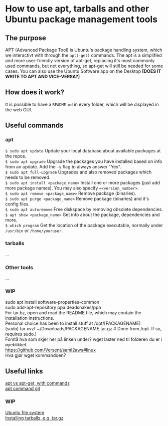 # How to use apt, tarballs and other Ubuntu package management tools

## The purpose
APT (Advanced Package Tool) is Ubuntu's package handling system, which we interactivt with through the `apt(-get)` commands. The  apt is a simplified and more user-friendly version of apt-get, replacing it's most commonly used commands, but not everything, so apt-get will still be needed for some cases.
You can also use the Ubuntu Software app on the Desktop __[DOES IT WRITE TO APT AND VICE-VERSA?]__

## How does it work?
It is possible to have a `README.md` in every folder, which will be displayed in the web GUI.

## Useful commands

### apt
`$ sudo apt update`  Update your local database about available packages at the repos.<br/>
`$ sudo apt upgrade`  Upgrade the packages you have installed based on info from an update. Add the `-y` flag to always answer "Yes".<br/>
`$ sudo apt full-upgrade`  Upgrades and also removed packages which needs to be removed.<br/>
`$ sudo apt install <package_name>`  Install one or more packages (just add more package names). You may also specify `=<version_number>`. <br/>
`$ sudo apt remove <package_name>`  Remove package (binaries).<br/>
`$ sudo apt purge <package_name>`  Remove package (binaries) and it's config files.<br/>
`$ sudo apt autoremove`  Free diskspace by removing obsolete dependencies.<br/>
`$ apt show <package_name>`  Get info about the package, dependencies and more.<br/>
`$ which program`  Get the location of the package executable, normally under `/usr/bin` or `/home/youruser`.<br/>

### tarballs
...

### Other tools
...

### WIP
sudo apt install software-properties-common<br/>
sudo add-apt-repository ppa:deadsnakes/ppa<br/>
For tar.bz, open and read the README file, which may contain the installation instructions.<br/>
Personal choice has been to install stuff at /opt/[PACKAGENAME]<br/>
(sudo) tar xvzf ~/Downloads/PACKAGENAME.tar.gz # Done from /opt. If so, requires sudo.)<br/>
Forstå hva som skjer her på linken under? wget laster ned til folderen du er i øyeblikket.<br/>
https://github.com/Versent/saml2aws#linux<br/>
Hva gjør wget kommandoen?<br/>


## Useful links
[apt vs apt-get, with commands](https://itsfoss.com/apt-vs-apt-get-difference/)<br/>
[apt command git](https://itsfoss.com/apt-command-guide/)<br/>
### WIP
[Ubuntu file system](https://askubuntu.com/questions/138547/how-to-understand-the-ubuntu-file-system-layout/138551#138551)<br />
[Installing tarballs, e.g. tar.gz](https://sourcedigit.com/20839-extract-install-tar-gz-files-ubuntu/)<br />
